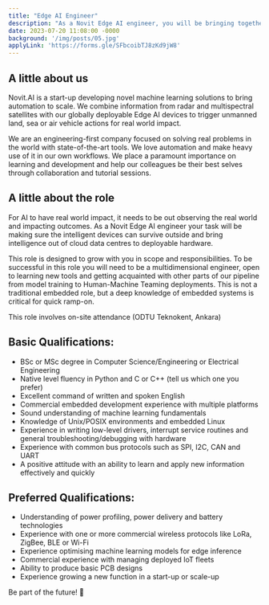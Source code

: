 ```yaml
---
title: "Edge AI Engineer"
description: "As a Novit Edge AI engineer, you will be bringing together embedded software engineering with machine learning for our system processing spaceborne image and radar data, triggering robotic actions. The ideal candidate would be passionate about creating intelligent products never seen elsewhere before. You must be a self-starter, responsive, flexible, and able to succeed within an open collaborative peer environment. This role involves on-site attendance. (ODTU Teknokent, Ankara)"
date: 2023-07-20 11:08:00 -0000
background: '/img/posts/05.jpg'
applyLink: 'https://forms.gle/SFbcoibTJ8zKd9jW8'
---
```


## A little about us

Novit.AI is a start-up developing novel machine learning solutions to bring automation to scale. We combine information from radar and multispectral satellites with our globally deployable Edge AI devices to trigger unmanned land, sea or air vehicle actions for real world impact.

We are an engineering-first company focused on solving real problems in the world with state-of-the-art tools. We love automation and make heavy use of it in our own workflows. We place a paramount importance on learning and development and help our colleagues be their best selves through collaboration and tutorial sessions.

## A little about the role

For AI to have real world impact, it needs to be out observing the real world and impacting outcomes. As a Novit Edge AI engineer your task will be making sure the intelligent devices can survive outside and bring intelligence out of cloud data centres to deployable hardware.

This role is designed to grow with you in scope and responsibilities. To be successful in this role you will need to be a multidimensional engineer, open to learning new tools and getting acquainted with other parts of our pipeline from model training to Human-Machine Teaming deployments. This is not a traditional embedded role, but a deep knowledge of embedded systems is critical for quick ramp-on.

This role involves on-site attendance (ODTU Teknokent, Ankara)

## Basic Qualifications:

* BSc or MSc degree in Computer Science/Engineering or Electrical Engineering
* Native level fluency in Python and C or C++ (tell us which one you prefer)
* Excellent command of written and spoken English
* Commercial embedded development experience with multiple platforms
* Sound understanding of machine learning fundamentals
* Knowledge of Unix/POSIX environments and embedded Linux
* Experience in writing low-level drivers, interrupt service routines and general troubleshooting/debugging with hardware
* Experience with common bus protocols such as SPI, I2C, CAN and UART
* A positive attitude with an ability to learn and apply new information effectively and quickly

## Preferred Qualifications:

* Understanding of power profiling, power delivery and battery technologies
* Experience with one or more commercial wireless protocols like LoRa, ZigBee, BLE or Wi-Fi
* Experience optimising machine learning models for edge inference
* Commercial experience with managing deployed IoT fleets
* Ability to produce basic PCB designs
* Experience growing a new function in a start-up or scale-up

Be part of the future! 🚀
